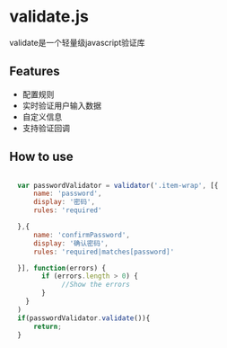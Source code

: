 # validate.js

validate是一个轻量级javascript验证库

## Features

- 配置规则
- 实时验证用户输入数据
- 自定义信息
- 支持验证回调

## How to use

```javascript

  var passwordValidator = validator('.item-wrap', [{
      name: 'password',
      display: '密码',
      rules: 'required'

  },{
      name: 'confirmPassword',
      display: '确认密码',
      rules: 'required|matches[password]'

  }], function(errors) {
        if (errors.length > 0) {
             //Show the errors
        }
    }
  )
  if(passwordValidator.validate()){
      return;
  }
```




